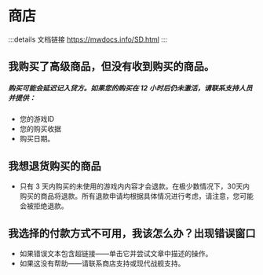 # 商店
:::details 文档链接
https://mwdocs.info/SD.html
:::
## 我购买了高级商品，但没有收到购买的商品。
<h5>购买可能会延迟记入贷方。如果您的购买在 12 小时后仍未激活，请联系支持人员并提供：</h5>

- 您的游戏ID
- 您的购买收据
- 购买日期。

## 我想退货购买的商品
- 只有 3 天内购买的未使用的游戏内内容才会退款。在极少数情况下，30天内购买的商品将退款。所有退款申请均根据具体情况进行考虑，请注意，您可能会被拒绝退款。

## 我选择的付款方式不可用，我该怎么办？出现错误窗口
- 如果错误文本包含超链接——单击它并尝试文章中描述的操作。
- 如果这没有帮助——请联系商店支持或现代战舰支持。